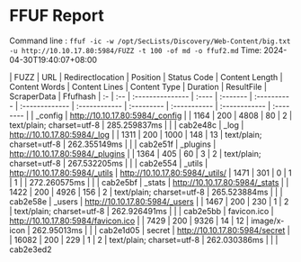 # FFUF Report

  Command line : `ffuf -ic -w /opt/SecLists/Discovery/Web-Content/big.txt -u http://10.10.17.80:5984/FUZZ -t 100 -of md -o ffuf2.md`
  Time: 2024-04-30T19:40:07&#43;08:00

  | FUZZ | URL | Redirectlocation | Position | Status Code | Content Length | Content Words | Content Lines | Content Type | Duration | ResultFile | ScraperData | Ffufhash
  | :- | :-- | :--------------- | :---- | :------- | :---------- | :------------- | :------------ | :--------- | :----------- | :------------ | :-------- |
  | _config | http://10.10.17.80:5984/_config |  | 1164 | 200 | 4808 | 80 | 2 | text/plain; charset=utf-8 | 285.259837ms |  |  | cab2e48c
  | _log | http://10.10.17.80:5984/_log |  | 1311 | 200 | 1000 | 148 | 13 | text/plain; charset=utf-8 | 262.355149ms |  |  | cab2e51f
  | _plugins | http://10.10.17.80:5984/_plugins |  | 1364 | 405 | 60 | 3 | 2 | text/plain; charset=utf-8 | 267.532205ms |  |  | cab2e554
  | _utils | http://10.10.17.80:5984/_utils | http://10.10.17.80:5984/_utils/ | 1471 | 301 | 0 | 1 | 1 |  | 272.260575ms |  |  | cab2e5bf
  | _stats | http://10.10.17.80:5984/_stats |  | 1422 | 200 | 4926 | 156 | 2 | text/plain; charset=utf-8 | 265.523884ms |  |  | cab2e58e
  | _users | http://10.10.17.80:5984/_users |  | 1467 | 200 | 230 | 1 | 2 | text/plain; charset=utf-8 | 262.926491ms |  |  | cab2e5bb
  | favicon.ico | http://10.10.17.80:5984/favicon.ico |  | 7429 | 200 | 9326 | 14 | 12 | image/x-icon | 262.95013ms |  |  | cab2e1d05
  | secret | http://10.10.17.80:5984/secret |  | 16082 | 200 | 229 | 1 | 2 | text/plain; charset=utf-8 | 262.030386ms |  |  | cab2e3ed2
  